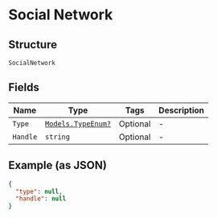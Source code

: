 
# Social Network

## Structure

`SocialNetwork`

## Fields

| Name | Type | Tags | Description |
|  --- | --- | --- | --- |
| `Type` | [`Models.TypeEnum?`](../../doc/models/type-enum.md) | Optional | - |
| `Handle` | `string` | Optional | - |

## Example (as JSON)

```json
{
  "type": null,
  "handle": null
}
```

